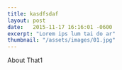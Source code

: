 ```yaml
---
title: kasdfsdaf
layout: post
date:   2015-11-17 16:16:01 -0600
excerpt: "Lorem ips lum tai do ar"
thumbnail: "/assets/images/01.jpg"
---
```

About That1